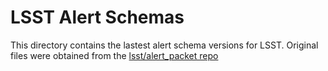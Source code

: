 # LSST Alert Schemas

This directory contains the lastest alert schema versions for LSST. Original files were obtained from the [lsst/alert_packet repo](https://github.com/lsst/alert_packet/tree/main/python/lsst/alert/packet/schema/7)
